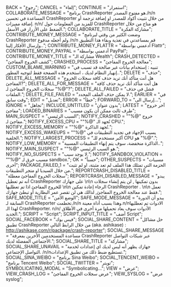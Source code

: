 BACK = "رجوع";
CANCEL = "إلغاء";
CONTINUE = "استمرار";
COLLABORATE_MESSAGE = "برنامج CrashReporter هو مفتوح المصدر./n/n المساعدة في تحسين CrashReporter من خلال تثبيت أكواد للمصدر او إضافة ترجمة أو إضافة مميزات. n/n/ للمزيد من المعلومات حول CrashReporter هو متاح من خلال الضغط على الأزرار في الأسفل.";
COLLABORATE_TITLE = "مشاركة الفكرة";
CONTRIBUTE_MONEY_MESSAGE = "وضعت الكثير من وقتي  لبرنامج CrashReporter ولم أجعله مدفوع /n/n قم بمساعدتي في تغذية وبقاء هذا التطبيق وإرسال الأفكار إلينا..";
CONTRIBUTE_MONEY_FLATTR = "أدعمني بواسطة Flattr";
CONTRIBUTE_MONEY_PAYPAL = "أدعمني بواسطة PayPal";
CONTRIBUTE_MONEY_TITLE = "مشاركة الـ Wealth";
CRASH_DETECTED = "كشف الخروج المفاجئ";
CRASHED_PROCESS = "معالجة الخروج المفاجئ";
CUSTOM_BLAME_WARNING = "تنبيه : إستخدام بيانات غير صالحة قد تسبب في إنهيار النظام لديك ، استخدم هذه الصفحة فقط لتوجيه المطور..";
DELETE = "حذف";
DELETE_ALL_MESSAGE = "هل أنت متأكد أنك تريد حذف كافة سجلات الخروج المفاجئ?";
DELETE_ALL_FOR_MESSAGE = "هل أنت متأكد أنك تريد حذف كافة سجلات الخروج المفاجئ لـ \"%@\"?";
DELETE_ALL_FAILED = "فشل في حذف الملفات.";
DELETE_FILE_FAILED = "لا يمكن حذف الملف المحدد.";
EARLIER = "في وقت سابق";
EDIT = "تعديل";
ERROR = "خطأ";
FORWARD_TO = "إرسال الى...";
IGNORE = "تجاهل";
INCLUDE_UNTITLED = "بدون عنوان";
LATEST = "آخر خروج مفاجئ";
LOADED_BINARIES = "طرف ثالث ممكن أن يكون مسبب";
MAIN_SUSPECT = "السبب الرئيسي";
NOTIFY_CRASHED = "\"%@\" خروج مفاجئ لـ.";
NOTIFY_EXCESS_CPU = "\"%@\" تُجهد الـ CPU.";
NOTIFY_EXCESS_MEMORY = "\"%@\" تُجهد الذاكرة.";
NOTIFY_EXCESS_WAKEUPS = "\"%@\" يسبب الإجهاد في تجديد التطبيقات في الخلفية.";
NOTIFY_LARGEST_PROCESS = "أكبر مستخدم للـ CPU هو \"%@\".";
NOTIFY_LOW_MEMORY = "الذاكرة منخفضة، سوف يتم إنهاء التطبيقات المسببة..";
NOTIFY_MAIN_SUSPECT = "\"%@\" هو السبب الرئيسي.";
NOTIFY_NO_SUSPECTS = "لا يوجد سبب.";
NOTIFY_SANDBOX_VIOLATION = "\"%@\" مسبب خرق لـ sandbox.";
OK = "حسناً";
OTHER_SUSPECTS = "مسببات أخرى";
PACKAGE_FAILED_1 = "الحزمة التي تمتلك هذا الملف لم تعد مثبتة، او لم تثبت من خلال السيديا او متجر التطبيقات.";
REPORTCRASH_DISABLED_TITLE = "سجلات الخروج المفاجئ معطلة";
REPORTCRASH_DISABLED_MESSAGE = "يبدو أنه تم تعطيل CrashReporter على جهازك \n\n بدون  تمكينها , لن يتم إنشاء سجلات للخروج المفاجئ اذا تم تعطليها  \n\n الرجاء إعادة تمكين CrashReporter  . \n\n تعمل فقط عند معالجة الخروج المفاجئ, لذالك هي لن تقصر عمر البطارية أو تبطئ جهازك.";
SAFE_MODE_TITLE = "الوضع الآمن";
SAFE_MODE_MESSAGE = "يبدو أن الدورة السابقة لـ CrashReporter تحطمت./n/n وهذا بسبب أداة معينة.n/nالادوات تم تعطليها لهذا الـ CrashReporter. n/n/ الأدوات سوف يعاد تحميلها مرة أخرى في الأطلاق الجديد.";
SCRIPT = "Script";
SCRIPT_INPUT_TITLE = "أضف Script";
SOCIAL_FACEBOOK = "فيس بوك";
SOCIAL_SHARE_CONTENT = "حل مشاكل تطبيق CrashReporter من خلال الرابط التالي (aka. ashikase) : http://ashikase.com/r/package/crash-reporter";
SOCIAL_SHARE_MESSAGE = "مساعدة المستخدمين الأخرين بمعرفة CrashReporter عبر شبكات التواصل الأجتماعي المفضلة لديك.";
SOCIAL_SHARE_TITLE = "مشاركة";
SOCIAL_SHARE_UNAVAIL = "جهازك يظهر أنه ليس لديك اي إعدادات لخدمة التواصل الإجتماعي. /n/nتستطيع ضبط ذلك من تطبيق الإعدادات.";
SOCIAL_SINA_WEIBO = "برنامج Sina Weibo";
SOCIAL_TENCENT_WEIBO = "برنامج Tencent Weibo";
SOCIAL_TWITTER = "تويتر";
SYMBOLICATING_MODAL = "Symbolicating...";
VIEW = "عرض";
VIEW_CRASH_LOG = "عرض سجلات الخروج المفاجئ";
VIEW_SYSLOG = "عرض syslog";

